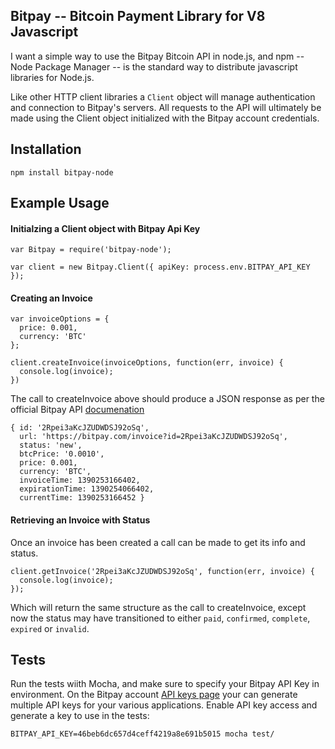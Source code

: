 ## Bitpay -- Bitcoin Payment Library for V8 Javascript

I want a simple way to use the Bitpay Bitcoin API in node.js, 
and npm -- Node Package Manager -- is the standard way to distribute
javascript libraries for Node.js.

Like other HTTP client libraries a `Client` object will manage authentication
and connection to Bitpay's servers. All requests to the API will ultimately be 
made using the Client object initialized with the Bitpay account credentials.

## Installation

    npm install bitpay-node

## Example Usage

#### Initialzing a Client object with Bitpay Api Key

    var Bitpay = require('bitpay-node');
    
    var client = new Bitpay.Client({ apiKey: process.env.BITPAY_API_KEY });
    
#### Creating an Invoice 

    var invoiceOptions = { 
      price: 0.001, 
      currency: 'BTC' 
    }; 
    
    client.createInvoice(invoiceOptions, function(err, invoice) {
      console.log(invoice);
    })

The call to createInvoice above should produce a JSON response as per the official
Bitpay API [documenation](https://bitpay.com/downloads/bitpayApi.pdf)

    { id: '2Rpei3aKcJZUDWDSJ92oSq',
      url: 'https://bitpay.com/invoice?id=2Rpei3aKcJZUDWDSJ92oSq',
      status: 'new',
      btcPrice: '0.0010',
      price: 0.001,
      currency: 'BTC',
      invoiceTime: 1390253166402,
      expirationTime: 1390254066402,
      currentTime: 1390253166452 }

#### Retrieving an Invoice with Status

Once an invoice has been created a call can be made to get its info and status.

    client.getInvoice('2Rpei3aKcJZUDWDSJ92oSq', function(err, invoice) {
      console.log(invoice);
    });
    
Which will return the same structure as the call to createInvoice, except now
the status may have transitioned to either `paid`, `confirmed`, `complete`, `expired` or `invalid`.
    
## Tests

Run the tests wiith Mocha, and make sure to specify your Bitpay API Key in environment.
On the Bitpay account [API keys page](https://bitpay.com/api-keys) your can generate multiple API keys
for your various applications. Enable API key access and generate a key to use in the tests:

    BITPAY_API_KEY=46beb6dc657d4ceff4219a8e691b5015 mocha test/
